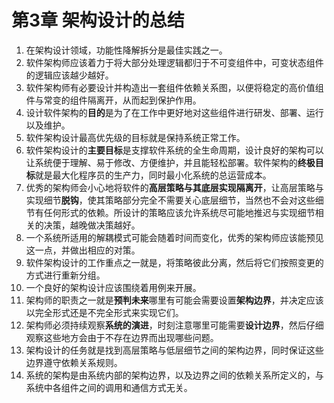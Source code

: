 # 第3章 架构设计的总结

1. 在架构设计领域，功能性降解拆分是最佳实践之一。
2. 软件架构师应该着力于将大部分处理逻辑都归于不可变组件中，可变状态组件的逻辑应该越少越好。
3. 软件架构师有必要设计并构造出一套组件依赖关系图，以便将稳定的高价值组件与常变的组件隔离开，从而起到保护作用。
4. 设计软件架构的**目的**是为了在工作中更好地对这些组件进行研发、部署、运行以及维护。
5. 软件架构设计最高优先级的目标就是保持系统正常工作。
6. 软件架构设计的**主要目标**是支撑软件系统的全生命周期，设计良好的架构可以让系统便于理解、易于修改、方便维护，并且能轻松部署。软件架构的**终极目标**就是最大化程序员的生产力，同时最小化系统的总运营成本。
7. 优秀的架构师会小心地将软件的**高层策略与其底层实现隔离开**，让高层策略与实现细节**脱钩**，使其策略部分完全不需要关心底层细节，当然也不会对这些细节有任何形式的依赖。所设计的策略应该允许系统尽可能地推迟与实现细节相关的决策，越晚做决策越好。
8. 一个系统所适用的解耦模式可能会随着时间而变化，优秀的架构师应该能预见这一点，并做出相应的对策。
9. 软件架构设计的工作重点之一就是，将策略彼此分离，然后将它们按照变更的方式进行重新分组。
10. 一个良好的架构设计应该围绕着用例来开展。
11. 架构师的职责之一就是**预判未来**哪里有可能会需要设置**架构边界**，并决定应该以完全形式还是不完全形式来实现它们。
12. 架构师必须持续观察**系统的演进**，时刻注意哪里可能需要**设计边界**，然后仔细观察这些地方会由于不存在边界而出现哪些问题。
13. 架构设计的任务就是找到高层策略与低层细节之间的架构边界，同时保证这些边界遵守依赖关系规则。
14. 系统的架构是由系统内部的架构边界，以及边界之间的依赖关系所定义的，与系统中各组件之间的调用和通信方式无关。
